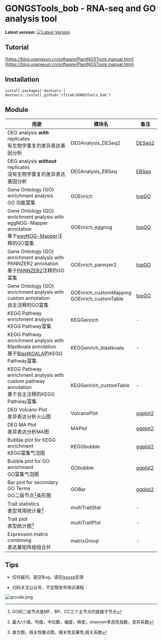 # GONGSTools_bob - RNA-seq and GO analysis tool


**Latest version:** [![Latest Version](https://img.shields.io/github/release/biomarble/PlantNGSTools.svg?style=flat?maxAge=86400)](https://github.com/biomarble/PlantNGSTools/releases)


## Tutorial

[https://blog.ugeneyun.cn/software/PlantNGSTools.manual.html](https://blog.ugeneyun.cn/software/PlantNGSTools.manual.html)



## Installation



```
install.packages('devtools')
devtools::install_github('rfitak/GONGSTools_bob')
```



## Module


|用途|模块名| 备注                                                 |
|-|-|-|
|DEG analysis ***with*** replicates<br>有生物学重复的差异表达基因分析|DEGAnalysis_DESeq2|[DESeq2](https://doi.org/10.1186/s13059-014-0550-8)|
|DEG analysis ***without*** replicates<br>没有生物学重复的差异表达基因分析|DEGAnalysis_EBSeq|[EBSeq](https://doi.org/10.1093/bioinformatics/btt087)|
|Gene Ontology (GO) enrichment analysis<br>GO 功能富集|GOEnrich|[topGO](https://doi.org/10.1093/bioinformatics/btl140)|
|Gene Ontology (GO) enrichment analysis with eggNOG-Mapper annotation<br>基于[eggNOG-Mapper](http://eggnog-mapper.embl.de/)注释的GO富集|GOEnrich_eggnog| [topGO](https://doi.org/10.1093/bioinformatics/btl140)|
|Gene Ontology (GO) enrichment analysis with PANNZER2 annotation<br>基于[PANNZER2](http://ekhidna2.biocenter.helsinki.fi/sanspanz/)注释的GO富集|GOEnrich_pannzer2| [topGO](https://doi.org/10.1093/bioinformatics/btl140)|
|Gene Ontology (GO) enrichment analysis with custom annotation<br/>自主注释的GO富集|GOEnrich_customMapping<br>GOEnrich_customTable|[topGO](https://doi.org/10.1093/bioinformatics/btl140) |
|KEGG Pathway enrichment analysis <br>KEGG Pathway富集|KEGGenrich|-|
|KEGG Pathway enrichment analysis with Blastkoala annotation <br>基于[BlastKOALA](https://www.kegg.jp/blastkoala/)的KEGG Pathway富集|KEGGenrich_blastkoala| - |
|KEGG Pathway enrichment analysis with custom pathway annotation <br>基于自主注释的KEGG Pathway富集|KEGGenrich_customTable| - |
|DEG Volcano Plot<br>差异表达分析火山图|VolcanoPlot|[ggplot2](https://ggplot2.tidyverse.org/)|
|DEG MA Plot<br>差异表达分析MA图|MAPlot|[ggplot2](https://ggplot2.tidyverse.org/)|
|Bubble plot for KEGG enrichment<br>KEGG富集气泡图|KEGGbubble|[ggplot2](https://ggplot2.tidyverse.org/)|
|Bubble plot for GO enrichment<br>GO富集气泡图|GObubble|[ggplot2](https://ggplot2.tidyverse.org/)<br>|
|Bar plot for secondary GO Terms<br>GO二级节点[^1]条形图|GOBar|[ggplot2](https://ggplot2.tidyverse.org/)<br>|
|Trait statistics<br>表型常用统计量[^2]|multiTraitStat|-|
|Trait plot<br>表型统计图[^3]| multiTraitPlot|-|
|Expression matrix combining<br>表达量矩阵按组合并|matrixGroup|-|

[^1]: GO的二级节点是MF、BP、CC三个主节点的直接子节点
[^2]: 最大/小值，均值，中位数，偏度，峰度，shannon多态性指数，变异系数
[^3]: 直方图，相关性散点图，相关性显著性,相关系数

## Tips

- 任何疑问、提交Bug，请在[Issues](https://github.com/biomarble/PlantNGSTools/issues)反馈

- 扫码关注公众号，不定期发布培训课程：<br>

![qrcode.png](./qrcode.png)
